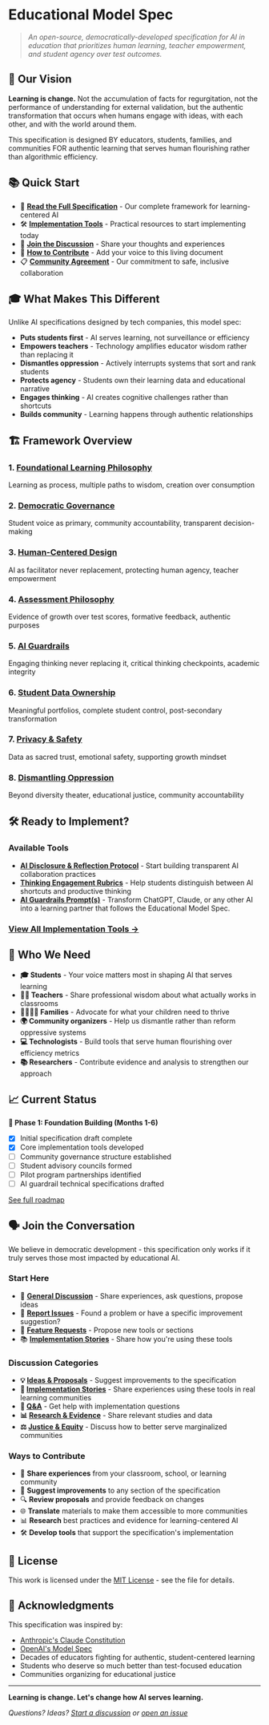 # Educational Model Spec

> *An open-source, democratically-developed specification for AI in education that prioritizes human learning, teacher empowerment, and student agency over test outcomes.*

## 🎯 Our Vision

**Learning is change.** Not the accumulation of facts for regurgitation, not the performance of understanding for external validation, but the authentic transformation that occurs when humans engage with ideas, with each other, and with the world around them.

This specification is designed BY educators, students, families, and communities FOR authentic learning that serves human flourishing rather than algorithmic efficiency.

## 📚 Quick Start

- 🌟 **[Read the Full Specification](docs/overview.md)** - Our complete framework for learning-centered AI
- 🛠️ **[Implementation Tools](docs/implementation-tools/)** - Practical resources to start implementing today
- 💬 **[Join the Discussion](../../discussions)** - Share your thoughts and experiences
- 🤝 **[How to Contribute](CONTRIBUTING.md)** - Add your voice to this living document
- 📋 **[Community Agreement](CODE_OF_CONDUCT.md)** - Our commitment to safe, inclusive collaboration

## 🎓 What Makes This Different

Unlike AI specifications designed by tech companies, this model spec:

- **Puts students first** - AI serves learning, not surveillance or efficiency
- **Empowers teachers** - Technology amplifies educator wisdom rather than replacing it  
- **Dismantles oppression** - Actively interrupts systems that sort and rank students
- **Protects agency** - Students own their learning data and educational narrative
- **Engages thinking** - AI creates cognitive challenges rather than shortcuts
- **Builds community** - Learning happens through authentic relationships

## 🏗️ Framework Overview

### 1. [Foundational Learning Philosophy](docs/overview.md#1-foundational-learning-philosophy)
Learning as process, multiple paths to wisdom, creation over consumption

### 2. [Democratic Governance](docs/overview.md#2-democratic-governance--stakeholder-input)  
Student voice as primary, community accountability, transparent decision-making

### 3. [Human-Centered Design](docs/overview.md#3-human-centered-learning-design)
AI as facilitator never replacement, protecting human agency, teacher empowerment

### 4. [Assessment Philosophy](docs/overview.md#4-assessment-philosophy--practice)
Evidence of growth over test scores, formative feedback, authentic purposes

### 5. [AI Guardrails](docs/overview.md#5-ai-guardrails-engaging-vs-subverting-thinking)
Engaging thinking never replacing it, critical thinking checkpoints, academic integrity

### 6. [Student Data Ownership](docs/overview.md#6-student-ownership-of-learning-data--meaningful-portfolios)
Meaningful portfolios, complete student control, post-secondary transformation

### 7. [Privacy & Safety](docs/overview.md#7-privacy-safety--well-being)
Data as sacred trust, emotional safety, supporting growth mindset

### 8. [Dismantling Oppression](docs/overview.md#8-dismantling-systems-of-oppression-through-educational-ai)
Beyond diversity theater, educational justice, community accountability

## 🛠️ Ready to Implement?

### Available Tools
- **[AI Disclosure & Reflection Protocol](docs/implementation-tools/ai_disclosure_protocol.md)** - Start building transparent AI collaboration practices
- **[Thinking Engagement Rubrics](docs/implementation-tools/thinking_engagement_rubrics.md)** - Help students distinguish between AI shortcuts and productive thinking
- **[AI Guardrails Prompt(s)](docs/implementation-tools/ai_guardrails_prompt.md)** - Transform ChatGPT, Claude, or any other AI into a learning partner that follows the Educational Model Spec.

### [View All Implementation Tools →](docs/implementation-tools/)

## 🤝 Who We Need

- **🎓 Students** - Your voice matters most in shaping AI that serves learning
- **👩‍🏫 Teachers** - Share professional wisdom about what actually works in classrooms  
- **👨‍👩‍👧‍👦 Families** - Advocate for what your children need to thrive
- **🌍 Community organizers** - Help us dismantle rather than reform oppressive systems
- **💻 Technologists** - Build tools that serve human flourishing over efficiency metrics
- **📚 Researchers** - Contribute evidence and analysis to strengthen our approach

## 📈 Current Status

**🚧 Phase 1: Foundation Building (Months 1-6)**
- [x] Initial specification draft complete
- [x] Core implementation tools developed
- [ ] Community governance structure established  
- [ ] Student advisory councils formed
- [ ] Pilot program partnerships identified
- [ ] AI guardrail technical specifications drafted

[See full roadmap](docs/overview.md#implementation-roadmap)

## 🗣️ Join the Conversation

We believe in democratic development - this specification only works if it truly serves those most impacted by educational AI.

### Start Here
- 💭 **[General Discussion](../../discussions)** - Share experiences, ask questions, propose ideas
- 🐛 **[Report Issues](../../issues)** - Found a problem or have a specific improvement suggestion?
- 📝 **[Feature Requests](../../issues/new?template=feature_request.md)** - Propose new tools or sections
- 📚 **[Implementation Stories](../../discussions/categories/implementation-stories)** - Share how you're using these tools

### Discussion Categories
- **💡 [Ideas & Proposals](../../discussions/categories/ideas-and-proposals)** - Suggest improvements to the specification
- **🏫 [Implementation Stories](../../discussions/categories/implementation-stories)** - Share experiences using these tools in real learning communities
- **🤔 [Q&A](../../discussions/categories/q-a)** - Get help with implementation questions
- **📊 [Research & Evidence](../../discussions/categories/research-and-evidence)** - Share relevant studies and data
- **⚖️ [Justice & Equity](../../discussions/categories/justice-and-equity)** - Discuss how to better serve marginalized communities

### Ways to Contribute
- 💭 **Share experiences** from your classroom, school, or learning community
- 📝 **Suggest improvements** to any section of the specification
- 🔍 **Review proposals** and provide feedback on changes
- 🌐 **Translate** materials to make them accessible to more communities
- 📊 **Research** best practices and evidence for learning-centered AI
- 🛠️ **Develop tools** that support the specification's implementation

## 📄 License

This work is licensed under the [MIT License](LICENSE) - see the file for details.

## 🙏 Acknowledgments

This specification was inspired by:
- [Anthropic's Claude Constitution](https://www.anthropic.com/news/claudes-constitution) 
- [OpenAI's Model Spec](https://openai.com/model-spec)
- Decades of educators fighting for authentic, student-centered learning
- Students who deserve so much better than test-focused education
- Communities organizing for educational justice

---

**Learning is change. Let's change how AI serves learning.**

*Questions? Ideas? [Start a discussion](../../discussions) or [open an issue](../../issues)*
